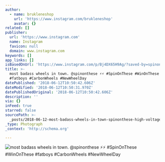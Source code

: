 ```yaml
---
author:
  - name: brukleneshop
    url: 'https://www.instagram.com/brukleneshop'
    avatar: {}
related: []
publisher:
  url: 'https://www.instagram.com'
  name: Instagram
  favicon: null
  domain: www.instagram.com
keywords: []
app_links: []
isBasedOnUrl: 'https://www.instagram.com/p/Bj4DX65H9Ag/?saved-by=spinonthese'
title: >-
  most badass wheels in town. @spinonthese ⚡️⚡️ #SpinOnThese #WinOnThese
  #fatboys #CarbonWheels #NewWheelDay
datePublished: '2018-06-12T10:50:42.606Z'
dateModified: '2018-06-12T10:50:31.970Z'
datePublishedOriginal: '2018-06-12T10:50:42.606Z'
description: ''
via: {}
inFeed: true
starred: false
sourcePath: >-
  _posts/2018-06-12-most-badass-wheels-in-town-spinonthese-high-voltagehigh-voltage-spinonthese.md
_type: Photograph
_context: 'http://schema.org'

---
```

![most badass wheels in town. @spinonthese ⚡️⚡️ #SpinOnThese #WinOnThese #fatboys #CarbonWheels #NewWheelDay](https://scontent-iad3-1.cdninstagram.com/vp/19155d82f74c798d9e6687ddd04d23b2/5BB046B5/t51.2885-15/s640x640/sh0.08/e35/33210198_1878994868833577_8613837760039485440_n.jpg)